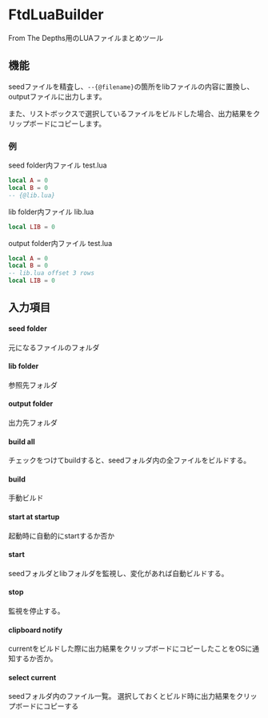 # FtdLuaBuilder
From The Depths用のLUAファイルまとめツール

## 機能
seedファイルを精査し、`--{@filename}`の箇所をlibファイルの内容に置換し、outputファイルに出力します。

また、リストボックスで選択しているファイルをビルドした場合、出力結果をクリップボードにコピーします。

### 例

seed folder内ファイル test.lua

```lua:test.lua
local A = 0
local B = 0
-- {@lib.lua}
```

lib folder内ファイル lib.lua

```lua:lib.lua
local LIB = 0
```

output folder内ファイル test.lua

```lua:test.lua
local A = 0
local B = 0
-- lib.lua offset 3 rows
local LIB = 0
```
## 入力項目
#### seed folder
元になるファイルのフォルダ

#### lib folder
参照先フォルダ

#### output folder
出力先フォルダ

#### build all
チェックをつけてbuildすると、seedフォルダ内の全ファイルをビルドする。

#### build
手動ビルド

#### start at startup
起動時に自動的にstartするか否か

#### start
seedフォルダとlibフォルダを監視し、変化があれば自動ビルドする。

#### stop
監視を停止する。

#### clipboard notify
currentをビルドした際に出力結果をクリップボードにコピーしたことをOSに通知するか否か。

#### select current
seedフォルダ内のファイル一覧。
選択しておくとビルド時に出力結果をクリップボードにコピーする


